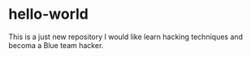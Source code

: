 # hello-world
This is a just new repository
I would like learn hacking techniques and becoma a Blue team hacker.

